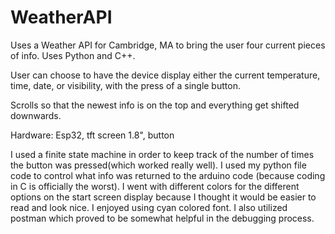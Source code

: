 # WeatherAPI
Uses a Weather API for Cambridge, MA to bring the user four current pieces of info.
Uses Python and C++.

User can choose to have the device display either the current temperature, time, date, or visibility, with the press of a single button.

Scrolls so that the newest info is on the top and everything get shifted downwards.

Hardware: Esp32, tft screen 1.8", button

I used a finite state machine in order to keep track of the number of times the button was pressed(which worked really well). I used my python file code to control what info was returned to the arduino code (because coding in C is officially the worst). I went with different colors for the different options on the start screen display because I thought it would be easier to read and look nice. I enjoyed using cyan colored font. I also utilized postman which proved to be somewhat helpful in the debugging process. 
